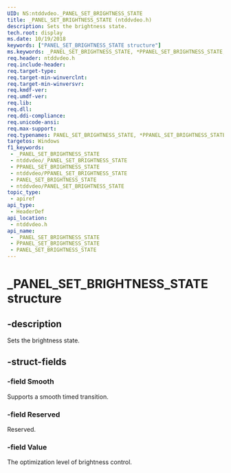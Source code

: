 ```yaml
---
UID: NS:ntddvdeo._PANEL_SET_BRIGHTNESS_STATE
title: _PANEL_SET_BRIGHTNESS_STATE (ntddvdeo.h)
description: Sets the brightness state.
tech.root: display
ms.date: 10/19/2018
keywords: ["PANEL_SET_BRIGHTNESS_STATE structure"]
ms.keywords: _PANEL_SET_BRIGHTNESS_STATE, *PPANEL_SET_BRIGHTNESS_STATE, PANEL_SET_BRIGHTNESS_STATE,
req.header: ntddvdeo.h
req.include-header: 
req.target-type: 
req.target-min-winverclnt: 
req.target-min-winversvr: 
req.kmdf-ver: 
req.umdf-ver: 
req.lib: 
req.dll: 
req.ddi-compliance: 
req.unicode-ansi: 
req.max-support: 
req.typenames: PANEL_SET_BRIGHTNESS_STATE, *PPANEL_SET_BRIGHTNESS_STATE
targetos: Windows
f1_keywords:
 - _PANEL_SET_BRIGHTNESS_STATE
 - ntddvdeo/_PANEL_SET_BRIGHTNESS_STATE
 - PPANEL_SET_BRIGHTNESS_STATE
 - ntddvdeo/PPANEL_SET_BRIGHTNESS_STATE
 - PANEL_SET_BRIGHTNESS_STATE
 - ntddvdeo/PANEL_SET_BRIGHTNESS_STATE
topic_type:
 - apiref
api_type:
 - HeaderDef
api_location:
 - ntddvdeo.h
api_name:
 - _PANEL_SET_BRIGHTNESS_STATE
 - PPANEL_SET_BRIGHTNESS_STATE
 - PANEL_SET_BRIGHTNESS_STATE
---
```


# _PANEL_SET_BRIGHTNESS_STATE structure


## -description

Sets the brightness state.

## -struct-fields

### -field Smooth

Supports a smooth timed transition.

### -field Reserved

Reserved.

### -field Value

The optimization level of brightness control.

